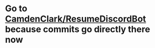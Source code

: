 # **Go to [CamdenClark/ResumeDiscordBot](https://github.com/CamdenClark/ResumeDiscordBot) because commits go directly there now**
